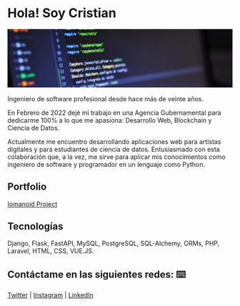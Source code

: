 # Hola! Soy Cristian
<p align="center"><img src="portada_code_armycrih.jpg" alt="portada"></p>

Ingeniero de software profesional desde hace más de veinte años.

En Febrero de 2022 dejé mi trabajo en una Agencia Gubernamental para dedicarme 100% a lo que me apasiona: Desarrollo Web, Blockchain y Ciencia de Datos.

Actualmente me encuentro desarrollando aplicaciones web para artistas digitales y para estudiantes de ciencia de datos. Entusiasmado con esta colaboración que, a la vez, me sirve para aplicar mis conocimientos como ingeniero de software y programador en un lenguaje como Python.

## Portfolio 

[Iomanoid Project](https://github.com/armycrih/Iomanoid)

## Tecnologías 
Django, Flask, FastAPI, MySQL, PostgreSQL, SQL-Alchemy, 
ORMs, PHP, Laravel, HTML, CSS, VUE.JS.



## Contáctame en las siguientes redes: ⌨️

[Twitter](https://twitter.com/armycrih) | [Instagram](https://www.instagram.com/armycrih/) | [LinkedIn](
https://www.linkedin.com/in/armycrih/) 



